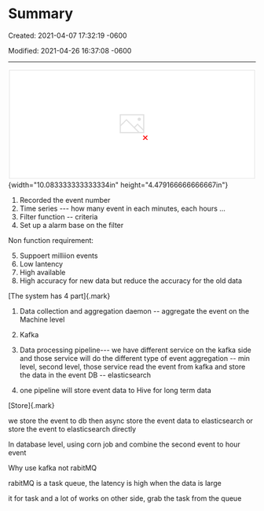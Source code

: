 # Summary 

Created: 2021-04-07 17:32:19 -0600

Modified: 2021-04-26 16:37:08 -0600

---

![( 叫 メ ・ 9 の お 中 0 爿 , つ レ ! : d 9 - の ? ノ ~ れ 礬 。 祕 フ 0 〇 ル 、 ろ ](../../media/Metric-Watchdog-Summary-image1.png){width="10.083333333333334in" height="4.479166666666667in"}





1.  Recorded the event number
2.  Time series --- how many event in each minutes, each hours ...
3.  Filter function -- criteria
4.  Set up a alarm base on the filter



Non function requirement:

5.  Suppoert milliion events
6.  Low lantency
7.  High available
8.  High accuracy for new data but reduce the accuracy for the old data



[The system has 4 part]{.mark}

1.  Data collection and aggregation daemon -- aggregate the event on the Machine level
2.  Kafka
3.  Data processing pipeline--- we have different service on the kafka side and those service will do the different type of event aggregation -- min level, second level, those service read the event from kafka and store the data in the event DB -- elasticsearch



4.  one pipeline will store event data to Hive for long term data







[Store]{.mark}



we store the event to db then async store the event data to elasticsearch or store the event to elasticsearch directly







In database level, using corn job and combine the second event to hour event





Why use kafka not rabitMQ



rabitMQ is a task queue, the latency is high when the data is large



it for task and a lot of works on other side, grab the task from the queue



